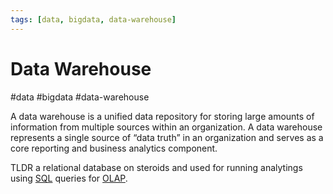 ```yaml
---
tags: [data, bigdata, data-warehouse]
---
```

# Data Warehouse
#data #bigdata #data-warehouse 

A data warehouse is a unified data repository for storing large amounts of information from multiple sources within an organization. A data warehouse represents a single source of “data truth” in an organization and serves as a core reporting and business analytics component.

TLDR a relational database on steroids and used for running analytings using [SQL](Software%20Engineering/Datastores/Databases/SQL.md) queries for [OLAP](Software%20Engineering/Datastores/Big%20Data/OLAP.md). 